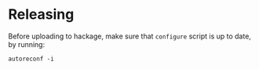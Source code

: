 Releasing
=========

Before uploading to hackage, make sure that `configure` script is up to date, by running:
```
autoreconf -i
```
